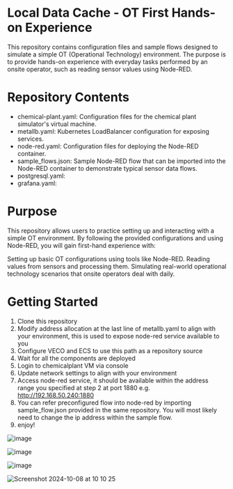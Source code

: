 # Local Data Cache - OT First Hands-on Experience
This repository contains configuration files and sample flows designed to simulate a simple OT (Operational Technology) environment.
The purpose is to provide hands-on experience with everyday tasks performed by an onsite operator, such as reading sensor values using Node-RED.

# Repository Contents
* chemical-plant.yaml: Configuration files for the chemical plant simulator's virtual machine.
* metallb.yaml: Kubernetes LoadBalancer configuration for exposing services.
* node-red.yaml: Configuration files for deploying the Node-RED container.
* sample_flows.json: Sample Node-RED flow that can be imported into the Node-RED container to demonstrate typical sensor data flows.
* postgresql.yaml:
* grafana.yaml: 

# Purpose
This repository allows users to practice setting up and interacting with a simple OT environment. By following the provided configurations and using Node-RED, you will gain first-hand experience with:

Setting up basic OT configurations using tools like Node-RED.
Reading values from sensors and processing them.
Simulating real-world operational technology scenarios that onsite operators deal with daily.

# Getting Started
1. Clone this repository
2. Modify address allocation at the last line of metallb.yaml to align with your environment, this is used to expose node-red service available to you
3. Configure VECO and ECS to use this path as a repository source
4. Wait for all the components are deployed
5. Login to chemicalplant VM via console
6. Update network settings to align with your environment
7. Access node-red service, it should be available within the address range you specified at step 2 at port 1880 e.g. http://192.168.50.240:1880
8. You can refer preconfigured flow into node-red by importing sample_flow.json provided in the same repository. You will most likely need to change the ip address within the sample flow.
9. enjoy!

![image](https://github.com/user-attachments/assets/f8d24918-d1cd-4908-bf8c-b4657622af96)

![image](https://github.com/user-attachments/assets/6f93858c-f850-4157-9209-57b13812c182)

![image](https://github.com/user-attachments/assets/e81d7d67-017f-4721-8073-6cf4481995c2)

![Screenshot 2024-10-08 at 10 10 25](https://github.com/user-attachments/assets/37902981-6892-416d-9a65-f35819e73d05)
